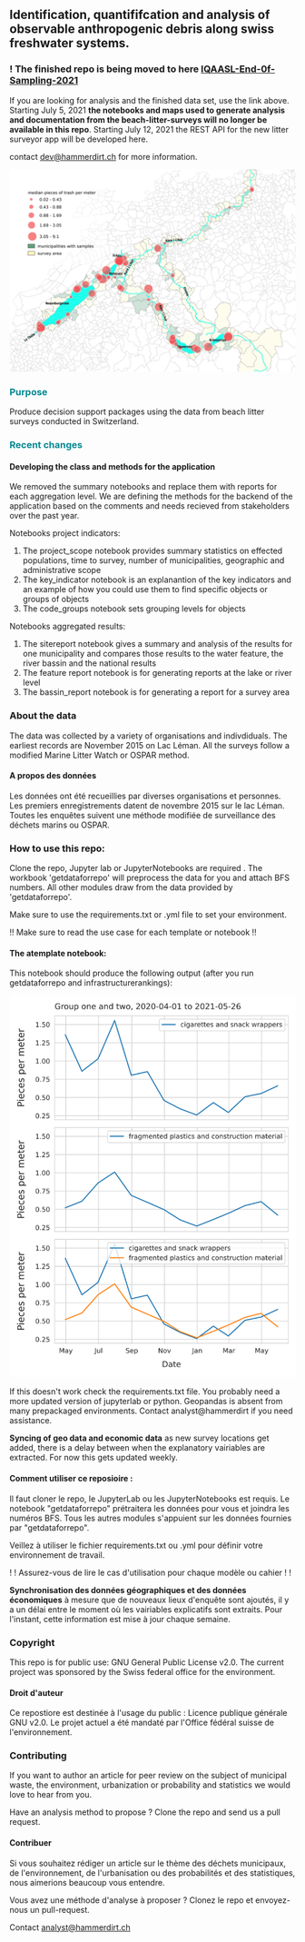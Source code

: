 ## Identification, quantififcation and analysis of observable anthropogenic debris along swiss freshwater systems.

### ! The finished repo is being moved to here [IQAASL-End-0f-Sampling-2021](https://github.com/hammerdirt-analyst/IQAASL-End-0f-Sampling-2021)

If you are looking for analysis and the finished data set, use the link above. Starting July 5, 2021 **the notebooks and maps used to generate analysis and documentation from the beach-litter-surveys will no longer be available in this repo**. Starting July 12, 2021 the REST API for the new litter surveyor app will be developed here.

contact dev@hammerdirt.ch for more information.

![map of bielersee and neuch](https://github.com/hammerdirt-analyst/iqals/blob/main/resources/maps/aare_scaled.jpeg)

### <span style="color:#008891">Purpose</span>

Produce decision support packages using the data from beach litter surveys conducted in Switzerland.

### <span style="color:#008891">Recent changes</span>

#### Developing the class and methods for the application

We removed the summary notebooks and replace them with reports for each aggregation level. We are defining the methods for the backend of the application based on the comments and needs recieved from stakeholders over the past year.

Notebooks project indicators:

1. The project_scope notebook provides summary statistics on effected populations, time to survey, number of municipalities, geographic and administrative scope
2. The key_indicator notebook is an explanantion of the key indicators and an example of how you could use them to find specific objects or groups of objects
3. The code_groups notebook sets grouping levels for objects

Notebooks aggregated results:

1. The sitereport notebook gives a summary and analysis of the results for one municipality and compares those results to the water feature, the river bassin and the national results
2. The feature report notebook is for generating reports at the lake or river level
3. The bassin_report notebook is for generating a report for a survey area

### About the data

The data was collected by a variety of organisations and indivdiduals. The earliest records are November 2015 on Lac Léman. All the surveys follow a modified Marine Litter Watch or OSPAR method.

#### A propos des données

Les données ont été recueillies par diverses organisations et personnes. Les premiers enregistrements datent de novembre 2015 sur le lac Léman. Toutes les enquêtes suivent une méthode modifiée de surveillance des déchets marins ou OSPAR.

### How to use this repo:

Clone the repo, Jupyter lab or JupyterNotebooks are required . The workbook 'getdataforrepo' will preprocess the data for you and attach BFS numbers. All other modules draw from the data provided by 'getdataforrepo'.

Make sure to use the requirements.txt or .yml file to set your environment.

!! Make sure to read the use case for each template or notebook !!

#### The atemplate notebook:

This notebook should produce the following output (after you run getdataforrepo and infrastructurerankings):

![wheres the sample](https://github.com/hammerdirt-analyst/iqals/blob/main/output/test_directory/atestchart.svg)

If this doesn't work check the requirements.txt file. You probably need a more updated version of jupyterlab or python. Geopandas is absent from many prepackaged environments. Contact analyst@hammerdirt if you need assistance.

**Syncing of geo data and economic data** as new survey locations get added, there is a delay between when the explanatory vairiables are extracted. For now this gets updated weekly.

#### Comment utiliser ce reposioire :

Il faut cloner le repo, le JupyterLab ou les JupyterNotebooks est requis. Le notebook "getdataforrepo" prétraitera les données pour vous et joindra les numéros BFS. Tous les autres modules s'appuient sur les données fournies par "getdataforrepo".

Veillez à utiliser le fichier requirements.txt ou .yml pour définir votre environnement de travail.

! ! Assurez-vous de lire le cas d'utilisation pour chaque modèle ou cahier ! !


**Synchronisation des données géographiques et des données économiques** à mesure que de nouveaux lieux d'enquête sont ajoutés, il y a un délai entre le moment où les vairiables explicatifs sont extraits. Pour l'instant, cette information est mise à jour chaque semaine.

### Copyright

This repo is for public use: GNU General Public License v2.0. The current project was sponsored by the Swiss federal office for the environment.

#### Droit d'auteur

Ce repostiore est destinée à l'usage du public : Licence publique générale GNU v2.0. Le projet actuel a été mandaté par l'Office fédéral suisse de l'environnement.


### Contributing

If you want to author an article for peer review on the subject of municipal waste, the environment, urbanization or probability and statistics we would love to hear from you.

Have an analysis method to propose ? Clone the repo and send us a pull request.

#### Contribuer

Si vous souhaitez rédiger un article sur le thème des déchets municipaux, de l'environnement, de l'urbanisation ou des probabilités et des statistiques, nous aimerions beaucoup vous entendre.

Vous avez une méthode d'analyse à proposer ? Clonez le repo et envoyez-nous un pull-request.

Contact analyst@hammerdirt.ch
